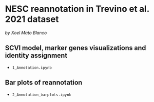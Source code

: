 # NESC reannotation in Trevino et al. 2021 dataset
_by Xoel Mato Blanco_

## SCVI model, marker genes visualizations and identity assignment
- `1_Annotation.ipynb`

## Bar plots of reannotation
- `2_Annotation_barplots.ipynb`